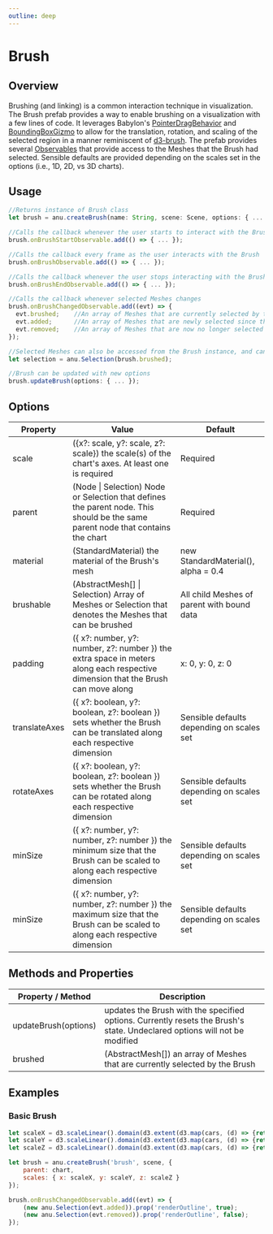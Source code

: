```yaml
---
outline: deep
---
```


<script setup>
  //import singleView from  "../../vue_components/singleView.vue"
  import { brush } from  "../../anu-examples/brush.js"
</script>

# Brush

## Overview
Brushing (and linking) is a common interaction technique in visualization. The Brush prefab provides a way to enable brushing on a visualization with a few lines of code. It leverages Babylon's [PointerDragBehavior](https://doc.babylonjs.com/features/featuresDeepDive/behaviors/meshBehaviors/#pointerdragbehavior) and [BoundingBoxGizmo](https://doc.babylonjs.com/features/featuresDeepDive/mesh/gizmo/#bounding-box-gizmo) to allow for the translation, rotation, and scaling of the selected region in a manner reminiscent of [d3-brush](https://github.com/d3/d3-brush). The prefab provides several [Observables](https://doc.babylonjs.com/features/featuresDeepDive/events/observables) that provide access to the Meshes that the Brush had selected. Sensible defaults are provided depending on the scales set in the options (i.e., 1D, 2D, vs 3D charts).

## Usage

``` js
//Returns instance of Brush class
let brush = anu.createBrush(name: String, scene: Scene, options: { ... });

//Calls the callback whenever the user starts to interact with the Brush
brush.onBrushStartObservable.add(() => { ... });

//Calls the callback every frame as the user interacts with the Brush
brush.onBrushObservable.add(() => { ... });

//Calls the callback whenever the user stops interacting with the Brush
brush.onBrushEndObservable.add(() => { ... });

//Calls the callback whenever selected Meshes changes
brush.onBrushChangedObservable.add((evt) => { 
  evt.brushed;    //An array of Meshes that are currently selected by the Brush
  evt.added;      //An array of Meshes that are newly selected since the last callback
  evt.removed;    //An array of Meshes that are now no longer selected since the last callback
});

//Selected Meshes can also be accessed from the Brush instance, and can be wrapped in an Anu Selection object
let selection = anu.Selection(brush.brushed);

//Brush can be updated with new options
brush.updateBrush(options: { ... });
```

## Options

| Property 	| Value 	| Default 	|
|---	|---	|---	|
| scale 	| ({x?: scale, y?: scale, z?: scale}) the scale(s) of the chart's axes. At least one is required 	| Required 	|
| parent 	| (Node \| Selection) Node or Selection that defines the parent node. This should be the same parent node that contains the chart 	| Required 	|
| material 	| (StandardMaterial) the material of the Brush's mesh 	| new StandardMaterial(), alpha = 0.4 	|
| brushable 	| (AbstractMesh[] \| Selection) Array of Meshes or Selection that denotes the Meshes that can be brushed 	| All child Meshes of parent with bound data 	|
| padding 	| ({ x?: number, y?: number, z?: number }) the extra space in meters along each respective dimension that the Brush can move along 	| x: 0, y: 0, z: 0 	|
| translateAxes 	| ({ x?: boolean, y?: boolean, z?: boolean }) sets whether the Brush can be translated along each respective dimension 	| Sensible defaults depending on scales set 	|
| rotateAxes 	| ({ x?: boolean, y?: boolean, z?: boolean }) sets whether the Brush can be rotated along each respective dimension 	| Sensible defaults depending on scales set 	|
| minSize 	| ({ x?: number, y?: number, z?: number }) the minimum size that the Brush can be scaled to along each respective dimension 	| Sensible defaults depending on scales set 	|
| minSize 	| ({ x?: number, y?: number, z?: number }) the maximum size that the Brush can be scaled to along each respective dimension 	| Sensible defaults depending on scales set 	|

## Methods and Properties 

| Property / Method      |      Description     |  
| ------------- | ------------- | 
|   updateBrush(options)  |  updates the Brush with the specified options. Currently resets the Brush's state. Undeclared options will not be modified  |
|   brushed   |   (AbstractMesh[]) an array of Meshes that are currently selected by the Brush  |


## Examples

### Basic Brush
``` js
let scaleX = d3.scaleLinear().domain(d3.extent(d3.map(cars, (d) => {return d.Horsepower}))).range([-1,1]).nice();
let scaleY = d3.scaleLinear().domain(d3.extent(d3.map(cars, (d) => {return d.Weight_in_lbs}))).range([-1, 1]).nice();
let scaleZ = d3.scaleLinear().domain(d3.extent(d3.map(cars, (d) => {return d.Displacement}))).range([-1,1]).nice();

let brush = anu.createBrush('brush', scene, {
    parent: chart,
    scales: { x: scaleX, y: scaleY, z: scaleZ }
});

brush.onBrushChangedObservable.add((evt) => {
    (new anu.Selection(evt.added)).prop('renderOutline', true);
    (new anu.Selection(evt.removed)).prop('renderOutline', false);
});

```

<singleView :scene="brush" />

